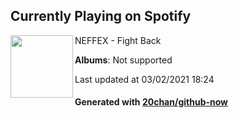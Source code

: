 ## Currently Playing on Spotify

[<img align="left" width="100" src="https://i.scdn.co/image/ab67616d0000b273bd9e9490d5198c41cb85b669">](https://open.spotify.com/album/5DkR7Wn2rUWY5Hw9csN0ui)

NEFFEX - Fight Back

**Albums**: Not supported

Last updated at 03/02/2021 18:24

#### Generated with [20chan/github-now](https://github.com/20chan/github-now)


<!--
**20chan/20chan** is a ✨ _special_ ✨ repository because its `README.md` (this file) appears on your GitHub profile.

Here are some ideas to get you started:

- 🔭 I’m currently working on ...
- 🌱 I’m currently learning ...
- 👯 I’m looking to collaborate on ...
- 🤔 I’m looking for help with ...
- 💬 Ask me about ...
- 📫 How to reach me: ...
- 😄 Pronouns: ...
- ⚡ Fun fact: ...
-->
